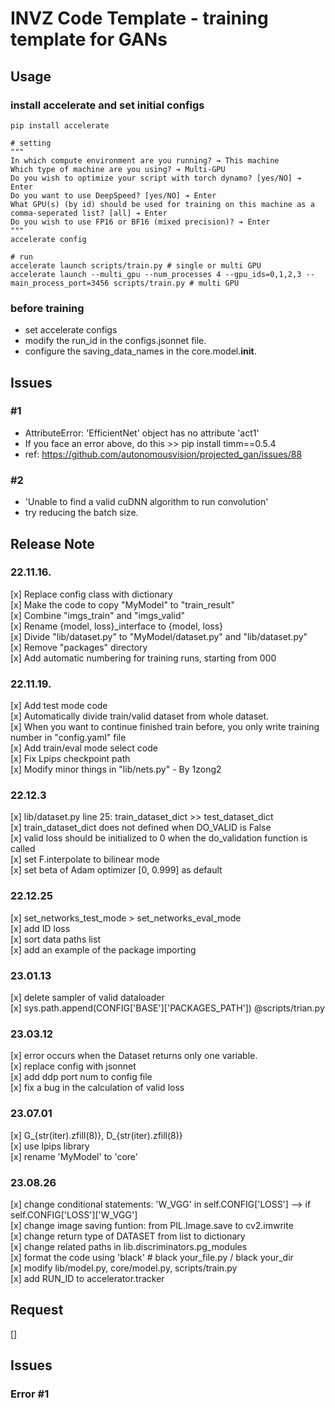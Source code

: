 # INVZ Code Template - training template for GANs

## Usage

### install accelerate and set initial configs

```
pip install accelerate 

# setting
"""
In which compute environment are you running? ➔ This machine
Which type of machine are you using? ➔ Multi-GPU
Do you wish to optimize your script with torch dynamo? [yes/NO] ➔ Enter
Do you want to use DeepSpeed? [yes/NO] ➔ Enter
What GPU(s) (by id) should be used for training on this machine as a comma-seperated list? [all] ➔ Enter
Do you wish to use FP16 or BF16 (mixed precision)? ➔ Enter
"""
accelerate config

# run
accelerate launch scripts/train.py # single or multi GPU
accelerate launch --multi_gpu --num_processes 4 --gpu_ids=0,1,2,3 --main_process_port=3456 scripts/train.py # multi GPU
```

### before training
- set accelerate configs
- modify the run_id in the configs.jsonnet file.
- configure the saving_data_names in the core.model.__init__.

## Issues
### #1
- AttributeError: 'EfficientNet' object has no attribute 'act1'   
- If you face an error above, do this >> pip install timm==0.5.4     
- ref: https://github.com/autonomousvision/projected_gan/issues/88    

### #2
- 'Unable to find a valid cuDNN algorithm to run convolution'
- try reducing the batch size.

## Release Note

### 22.11.16.
[x] Replace config class with dictionary  
[x] Make the code to copy "MyModel" to "train_result"  
[x] Combine "imgs_train" and "imgs_valid"  
[x] Rename {model, loss}_interface to {model, loss}  
[x] Divide "lib/dataset.py" to "MyModel/dataset.py" and "lib/dataset.py"  
[x] Remove "packages" directory  
[x] Add automatic numbering for training runs, starting from 000


### 22.11.19.
[x] Add test mode code  
[x] Automatically divide train/valid dataset from whole dataset.   
[x] When you want to continue finished train before, you only write training number in "config.yaml" file    
[x] Add train/eval mode select code  
[x] Fix Lpips checkpoint path  
[x] Modify minor things in "lib/nets.py" - By 1zong2

### 22.12.3

[x] lib/dataset.py line 25: train_dataset_dict >> test_dataset_dict  
[x] train_dataset_dict does not defined when DO_VALID is False  
[x] valid loss should be initialized to 0 when the do_validation function is called  
[x] set F.interpolate to bilinear mode  
[x] set beta of Adam optimizer [0, 0.999] as default  

### 22.12.25

[x] set_networks_test_mode > set_networks_eval_mode  
[x] add ID loss  
[x] sort data paths list  
[x] add an example of the package importing

### 23.01.13
[x] delete sampler of valid dataloader   
[x] sys.path.append(CONFIG['BASE']['PACKAGES_PATH']) @scripts/trian.py 

### 23.03.12  
[x] error occurs when the Dataset returns only one variable.     
[x] replace config with jsonnet  
[x] add ddp port num to config file  
[x] fix a bug in the calculation of valid loss  

### 23.07.01  
[x] G_{str(iter).zfill(8)}, D_{str(iter).zfill(8)}    
[x] use lpips library    
[x] rename 'MyModel' to 'core'    

### 23.08.26  
[x] change conditional statements: 'W_VGG' in self.CONFIG['LOSS'] --> if self.CONFIG['LOSS']['W_VGG']   
[x] change image saving funtion: from PIL.Image.save to cv2.imwrite  
[x] change return type of DATASET from list to dictionary   
[x] change related paths in lib.discriminators.pg_modules  
[x] format the code using 'black' # black your_file.py / black your_dir  
[x] modify lib/model.py, core/model.py, scripts/train.py  
[x] add RUN_ID to accelerator.tracker  

## Request   
[]  
  
## Issues
### Error #1
